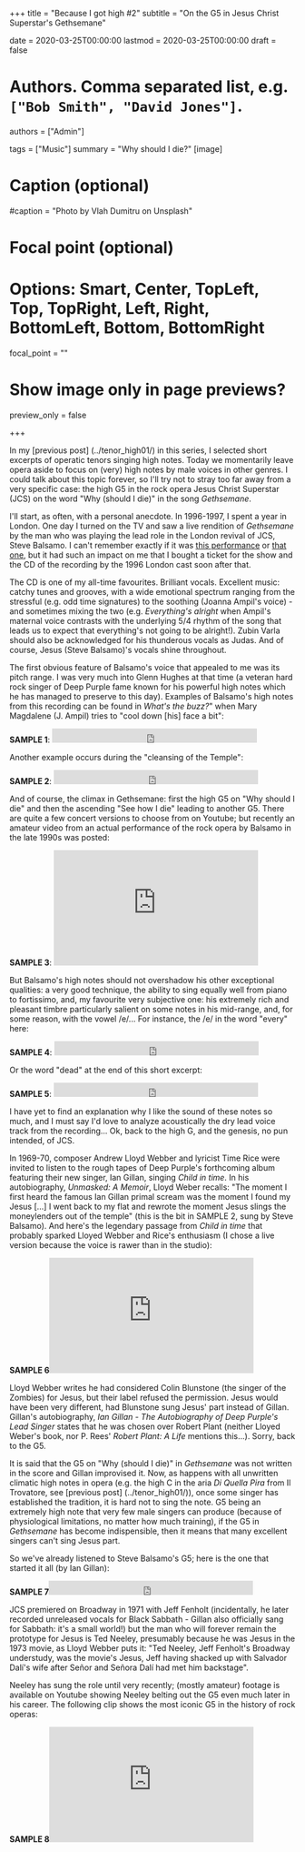 +++
title = "Because I got high #2"
subtitle = "On the G5 in Jesus Christ Superstar's Gethsemane"

date = 2020-03-25T00:00:00
lastmod = 2020-03-25T00:00:00
draft = false

# Authors. Comma separated list, e.g. `["Bob Smith", "David Jones"]`.
authors = ["Admin"]

tags = ["Music"]
summary = "Why should I die?"
[image]
  # Caption (optional)
  #caption = "Photo by Vlah Dumitru on Unsplash"

  # Focal point (optional)
  # Options: Smart, Center, TopLeft, Top, TopRight, Left, Right, BottomLeft, Bottom, BottomRight
  focal_point = ""

  # Show image only in page previews?
  preview_only = false

+++



In my [previous post] (../tenor_high01/) in this series, I selected short excerpts of operatic tenors singing high notes. Today we momentarily leave opera aside to focus on (very) high notes by male voices in other genres. I could talk about this topic forever, so I'll try not to stray too far away from a very specific case: the high G5 in the rock opera Jesus Christ Superstar (JCS) on the word "Why (should I die)" in the song *Gethsemane*.

I'll start, as often, with a personal anecdote. In 1996-1997, I spent a year in London. One day I turned on the TV and saw a live rendition of *Gethsemane* by the man who was playing the lead role in the London revival of JCS, Steve Balsamo. I can't remember exactly if it was [this performance](https://www.youtube.com/watch?v=hmJuvPTdA1E) or [that one](https://www.youtube.com/watch?v=0DVENh7RmN8), but it had such an impact on me that I bought a ticket for the show and the CD of the recording by the 1996 London cast soon after that. 

The CD is one of my all-time favourites. Brilliant vocals. Excellent music: catchy tunes and grooves, with a wide emotional spectrum ranging from the stressful (e.g. odd time signatures) to the soothing (Joanna Ampil's voice) - and sometimes mixing the two (e.g. *Everything's alright* when Ampil's maternal voice contrasts with the underlying 5/4 rhythm of the song that leads us to expect that everything's not going to be alright!). Zubin Varla should also be acknowledged for his thunderous vocals as Judas. And of course, Jesus (Steve Balsamo)'s vocals shine throughout. 

The first obvious feature of Balsamo's voice that appealed to me was its pitch range. I was very much into Glenn Hughes at that time (a veteran hard rock singer of Deep Purple fame known for his powerful high notes which he has managed to preserve to this day). Examples of Balsamo's high notes from this recording can be found in *What's the buzz?*" when Mary Magdalene (J. Ampil) tries to "cool down [his] face a bit":

**SAMPLE 1**: <iframe width="361" height="25" src="https://www.youtube.com/embed/PJJp5ltr68I?start=89&end=100" frameborder="0" allow="accelerometer" allowfullscreen="false"></iframe>

Another example occurs during the "cleansing of the Temple":

**SAMPLE 2**: <iframe width="360" height="25" src="https://www.youtube.com/embed/4zBPXvy_Um4?start=111&end=133" frameborder="0" allow="accelerometer; autoplay; encrypted-media; gyroscope; picture-in-picture" allowfullscreen></iframe>

And of course, the climax in Gethsemane: first the high G5 on "Why should I die" and then the ascending "See how I die" leading to another G5. There are quite a few concert versions to choose from on Youtube; but recently an amateur video from an actual performance of the rock opera by Balsamo in the late 1990s was posted:

**SAMPLE 3**: <iframe width="360" height="203" src="https://www.youtube.com/embed/bKROVM9iT-k?start=447&end=534" frameborder="0" allow="accelerometer; autoplay; encrypted-media; gyroscope; picture-in-picture" allowfullscreen></iframe>

But Balsamo's high notes should not overshadow his other exceptional qualities: a very good technique, the ability to sing equally well from piano to fortissimo, and, my favourite very subjective one: his extremely rich and pleasant timbre particularly salient on some notes in his mid-range, and, for some reason, with the vowel /e/... For instance, the /e/ in the word "every" here:

**SAMPLE 4**: <iframe width="360" height="25" src="https://www.youtube.com/embed/e-VI4c35040?start=263&end=275" frameborder="0" allow="accelerometer; autoplay; encrypted-media; gyroscope; picture-in-picture" allowfullscreen></iframe>

Or the word "dead" at the end of this short excerpt:

**SAMPLE 5**: <iframe width="360" height="25" src="https://www.youtube.com/embed/isb_GRPts1Q?start=117&end=142" frameborder="0" allow="accelerometer; autoplay; encrypted-media; gyroscope; picture-in-picture" allowfullscreen></iframe>

I have yet to find an explanation why I like the sound of these notes so much, and I must say I'd love to analyze acoustically the dry lead voice track from the recording... Ok, back to the high G, and the genesis, no pun intended, of JCS.

In 1969-70, composer Andrew Lloyd Webber and lyricist Time Rice were invited to listen to the rough tapes of Deep Purple's forthcoming album featuring their new singer, Ian Gillan, singing *Child in time*. In his autobiography, *Unmasked: A Memoir*, Lloyd Weber recalls: "The moment I first heard the famous Ian Gillan primal scream was the moment I found my Jesus [...] I went back to my flat and rewrote the moment Jesus slings the moneylenders out of the temple" (this is the bit in SAMPLE 2, sung by Steve Balsamo). And here's the legendary passage from *Child in time* that probably sparked Lloyed Webber and Rice's enthusiasm (I chose a live version because the voice is rawer than in the studio):

**SAMPLE 6**<iframe width="360" height="203" src="https://www.youtube.com/embed/OorZcOzNcgE?start=145&end=200" frameborder="0" allow="accelerometer; autoplay; encrypted-media; gyroscope; picture-in-picture" allowfullscreen></iframe>

Lloyd Webber writes he had considered Colin Blunstone (the singer of the Zombies) for Jesus, but their label refused the permission. Jesus would have been very different, had Blunstone sung Jesus' part instead of Gillan. Gillan's autobiography, *Ian Gillan - The Autobiography of Deep Purple's Lead Singer* states that he was chosen over Robert Plant (neither Lloyed Weber's book, nor P. Rees' *Robert Plant: A Life* mentions this...). Sorry, back to the G5. 

It is said that the G5 on "Why (should I die)" in *Gethsemane* was not written in the score and Gillan improvised it. Now, as happens with all unwritten climatic high notes in opera (e.g. the high C in the aria *Di Quella Pira* from Il Trovatore, see [previous post] (../tenor_high01/)), once some singer has established the tradition, it is hard not to sing the note. G5 being an extremely high note that very few male singers can produce (because of physiological limitations, no matter how much training), if the G5 in *Gethsemane* has become indispensible, then it means that many excellent singers can't sing Jesus part. 

So we've already listened to Steve Balsamo's G5; here is the one that started it all (by Ian Gillan):

**SAMPLE 7**<iframe width="360" height="25" src="https://www.youtube.com/embed/gOjyGy1NR4Y?start=136&end=158" frameborder="0" allow="accelerometer; autoplay; encrypted-media; gyroscope; picture-in-picture" allowfullscreen></iframe>

JCS premiered on Broadway in 1971 with Jeff Fenholt (incidentally, he later recorded unreleased vocals for Black Sabbath - Gillan also officially sang for Sabbath: it's a small world!) but the man who will forever remain the prototype for Jesus is Ted Neeley,  presumably because he was Jesus in the 1973 movie, as Lloyd Webber puts it: "Ted Neeley, Jeff Fenholt's Broadway understudy, was the movie's Jesus, Jeff having shacked up with Salvador Dalí's wife after Señor and Señora Dalí had met him backstage". 

Neeley has sung the role until very recently; (mostly amateur) footage is available on Youtube showing Neeley belting out the G5 even much later in his career. The following clip shows the most iconic G5 in the history of rock operas:

**SAMPLE 8**<iframe width="360" height="203" src="https://www.youtube.com/embed/VyKDoivRdIo?start=175&end=192" frameborder="0" allow="accelerometer; autoplay; encrypted-media; gyroscope; picture-in-picture" allowfullscreen></iframe>







